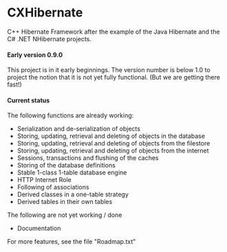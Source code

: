 # CXHibernate

C++ Hibernate Framework after the example of the Java Hibernate
and the C# .NET NHibernate projects.

#### Early version 0.9.0

This project is in it early beginnings. The version number is below 1.0
to project the notion that it is not yet fully functional.
(But we are getting there fast!)

#### Current status

The following functions are already working:

* Serialization and de-serialization of objects
* Storing, updating, retrieval and deleting of objects in the database
* Storing, updating, retrieval and deleting of objects from the filestore
* Storing, updating, retrieval and deleting of objects from the internet
* Sessions, transactions and flushing of the caches
* Storing of the database definitions
* Stable 1-class 1-table database engine
* HTTP Internet Role
* Following of associations
* Derived classes in a one-table strategy
* Derived tables in their own tables

The following are not yet working / done

* Documentation

For more features, see the file "Roadmap.txt"
